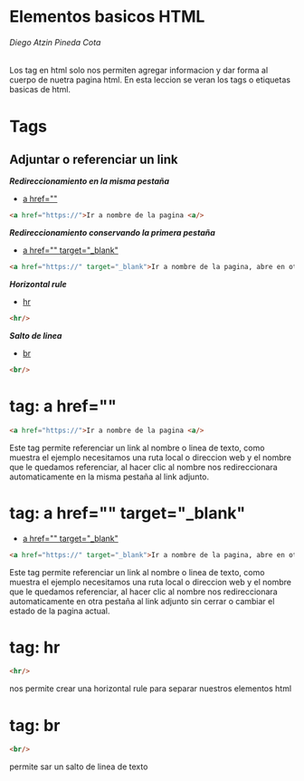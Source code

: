 # Elementos basicos HTML
###### Diego Atzin Pineda Cota

Los tag en html solo nos permiten agregar informacion y dar forma al cuerpo de nuetra pagina html.
En esta leccion se veran los tags o etiquetas basicas de html.

# Tags

## Adjuntar o referenciar un link
***Redireccionamiento en la misma pestaña***
- [a href=""](https://github.com/smars1/Re-Start/tree/main/Universidad%20Desarrollo%20Web/Html/Leccion_2#tag-a-href)
```html
<a href="https://">Ir a nombre de la pagina <a/>
```

***Redireccionamiento conservando la primera pestaña***
- [a href="" target="_blank"](https://github.com/smars1/Re-Start/edit/main/Universidad%20Desarrollo%20Web/Html/Leccion_2#tag-a-href-target_blank)
```html
<a href="https://" target="_blank">Ir a nombre de la pagina, abre en otra pestaña <a/>
```

***Horizontal rule***
- [hr](https://github.com/smars1/Re-Start/edit/main/Universidad%20Desarrollo%20Web/Html/Leccion_2#tag-hr)
```html
<hr/> 
```

***Salto de linea***
- [br](https://github.com/smars1/Re-Start/edit/main/Universidad%20Desarrollo%20Web/Html/Leccion_2#tag-br)
```html
<br/>
```




# tag: a href=""
```html
<a href="https://">Ir a nombre de la pagina <a/>
```
Este tag permite referenciar un link al nombre o linea de texto, como muestra el ejemplo necesitamos una ruta local o direccion web y el nombre que le quedamos referenciar, al hacer clic al nombre nos redireccionara automaticamente en la misma pestaña al link adjunto.

# tag: a href="" target="_blank"
- [a href="" target="_blank"]()
```html
<a href="https://" target="_blank">Ir a nombre de la pagina, abre en otra pestaña <a/>
```
Este tag permite referenciar un link al nombre o linea de texto, como muestra el ejemplo necesitamos una ruta local o direccion web y el nombre que le quedamos referenciar, al hacer clic al nombre nos redireccionara automaticamente en otra pestaña al link adjunto sin cerrar o cambiar el estado de la pagina actual.

# tag: hr
```html
<hr/> 
```
nos permite crear una horizontal rule para separar nuestros elementos html 

# tag: br
```html
<br/>
```
permite sar un salto de linea de texto


